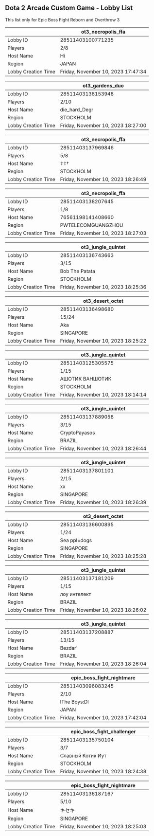 ## Dota 2 Arcade Custom Game - Lobby List

This list only for Epic Boss Fight Reborn and Overthrow 3

|  | ot3_necropolis_ffa |
| ------ | ------ |
| Lobby ID | 28511403100771235 |
| Players | 2/8 |
| Host Name | Hi |
| Region | JAPAN |
| Lobby Creation Time | Friday, November 10, 2023 17:47:34 |


|  | ot3_gardens_duo |
| ------ | ------ |
| Lobby ID | 28511403138153948 |
| Players | 2/10 |
| Host Name | die_hard_Degr |
| Region | STOCKHOLM |
| Lobby Creation Time | Friday, November 10, 2023 18:27:00 |


|  | ot3_necropolis_ffa |
| ------ | ------ |
| Lobby ID | 28511403137969846 |
| Players | 5/8 |
| Host Name | ☦☦† |
| Region | STOCKHOLM |
| Lobby Creation Time | Friday, November 10, 2023 18:26:49 |


|  | ot3_necropolis_ffa |
| ------ | ------ |
| Lobby ID | 28511403138207645 |
| Players | 1/8 |
| Host Name | 76561198141408660 |
| Region | PWTELECOMGUANGZHOU |
| Lobby Creation Time | Friday, November 10, 2023 18:27:03 |


|  | ot3_jungle_quintet |
| ------ | ------ |
| Lobby ID | 28511403136743663 |
| Players | 3/15 |
| Host Name | Bob The Patata |
| Region | STOCKHOLM |
| Lobby Creation Time | Friday, November 10, 2023 18:25:36 |


|  | ot3_desert_octet |
| ------ | ------ |
| Lobby ID | 28511403136498680 |
| Players | 15/24 |
| Host Name | Aka |
| Region | SINGAPORE |
| Lobby Creation Time | Friday, November 10, 2023 18:25:22 |


|  | ot3_jungle_quintet |
| ------ | ------ |
| Lobby ID | 28511403125305575 |
| Players | 1/15 |
| Host Name | АШОТИК ВАНШОТИК |
| Region | STOCKHOLM |
| Lobby Creation Time | Friday, November 10, 2023 18:14:14 |


|  | ot3_jungle_quintet |
| ------ | ------ |
| Lobby ID | 28511403137889058 |
| Players | 3/15 |
| Host Name | CryptoPayasos |
| Region | BRAZIL |
| Lobby Creation Time | Friday, November 10, 2023 18:26:44 |


|  | ot3_jungle_quintet |
| ------ | ------ |
| Lobby ID | 28511403137801101 |
| Players | 2/15 |
| Host Name | xx |
| Region | SINGAPORE |
| Lobby Creation Time | Friday, November 10, 2023 18:26:39 |


|  | ot3_desert_octet |
| ------ | ------ |
| Lobby ID | 28511403136600895 |
| Players | 1/24 |
| Host Name | Sea ppl=dogs |
| Region | SINGAPORE |
| Lobby Creation Time | Friday, November 10, 2023 18:25:28 |


|  | ot3_jungle_quintet |
| ------ | ------ |
| Lobby ID | 28511403137181209 |
| Players | 1/15 |
| Host Name | лоу интелект |
| Region | BRAZIL |
| Lobby Creation Time | Friday, November 10, 2023 18:26:02 |


|  | ot3_jungle_quintet |
| ------ | ------ |
| Lobby ID | 28511403137208887 |
| Players | 13/15 |
| Host Name | Bezdar' |
| Region | BRAZIL |
| Lobby Creation Time | Friday, November 10, 2023 18:26:04 |


|  | epic_boss_fight_nightmare |
| ------ | ------ |
| Lobby ID | 28511403096083245 |
| Players | 2/10 |
| Host Name | lThe Boys:Dl |
| Region | JAPAN |
| Lobby Creation Time | Friday, November 10, 2023 17:42:04 |


|  | epic_boss_fight_challenger |
| ------ | ------ |
| Lobby ID | 28511403135750104 |
| Players | 3/7 |
| Host Name | Славный Котик Иут |
| Region | STOCKHOLM |
| Lobby Creation Time | Friday, November 10, 2023 18:24:38 |


|  | epic_boss_fight_nightmare |
| ------ | ------ |
| Lobby ID | 28511403136187167 |
| Players | 5/10 |
| Host Name | キセキ |
| Region | SINGAPORE |
| Lobby Creation Time | Friday, November 10, 2023 18:25:03 |


